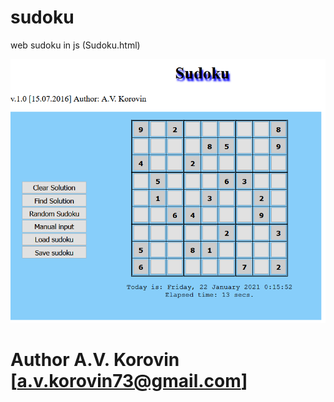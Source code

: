 # sudoku
web sudoku in js (Sudoku.html)

![alt text](sudoku.PNG?raw=true)


# Author A.V. Korovin [a.v.korovin73@gmail.com]
